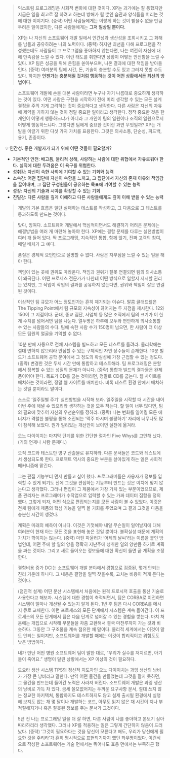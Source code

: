 > 익스트림 프로그래밍은 사회적 변화에 대한 것이다. XP는 과거에는 잘 통했지만 지금은 일을 최고로 잘 하려고 하는데 방해가 될 뿐인 습관과 양식들을 버리는 것에 대한 이야기다. (중략) 어떤 사람들에게는 이렇게 하는 것이 빋을수 없을 만큼 두려운 일이겠지만, 다른 사람들에게는 **그저 일상일 뿐이다.**

> XP는 나 자신의 소프트웨어 개발 일에서 인간성과 생산성을 조회시키고 그 화해를 남들과 공유하려는 나의 노력이다. (중략) 하지만 최선을 다해 프로그램을 작성했는데도 사람들이 그 프로그램을 좋아하지 않는다면, 나는 여전히 자신에 대해 만족감을 느낄 수 있다. 이런 태도를 취한다면 상황이 어떻든 안전함을 느낄 수 있다. XP 팀은 성공을 위해 온힘을 쏟아부으며, 나온 결과에 대한 책임을 받아들인다. (중략) 여러분의 팀에 시간, 돈, 기술이 충분할 수도 있고 그러지 못할 수도 있다. 하지만 **언젠가는 충분해질 것처럼 행동하는 것이 어떤 상황에서든 최선의 방법이다.**

> 소프트웨어 개발에 손을 대본 사람이라면 누구나 자기 나름대로 중요하게 생각하는 것이 있다. 어떤 사람은 구현을 시작하기 전에 미리 생각할 수 있는 모든 설계 결정을 주의 기게 고려하는 것이 중요하다고 생각한다. 다른 사람은 자신의 자유에 제약을 가하지 않는 것이 정말 중요한 일이라고 생각한다. 정작 중요한 것은 한 개인이 어떻게 행동하느냐가 아니라 그 개인이 팀의 일원이나 조직의 일원으로서 어떻게 행동하느냐다. 그렇다면 팀에게 중요한 것이란 과연 무엇일까? XP는 개발을 이글기 위한 다섯 가지 가치를 표용한다. 그것은 의사소통, 단순성, 피드백, 용기, 존중이다.

<aside>
💡 인간성. 좋은 개발자가 되기 위해 어떤 것들이 필요할까?

- 기본적인 안전: 배고픔, 물리적 상해, 사랑하는 사람에 대한 위협에서 자유로워야 한다. 실직에 대한 두려움은 이 욕구를 위협한다.
- 성취감: 자신이 속한 사회에 기여할 수 있는 기회와 능력
- 소속감: 어떤 집단에 자신이 속함을 느끼고, 그 집단에서 자신의 존재 이유와 책임감을 끌어내며, 그 집단 구성원들이 공유하는 목표에 기여할 수 있는 능력
- 성장: 자신의 기술과 시야를 확장할 수 있는 기회
- 친밀감: 다른 사람을 깊게 이해하고 다른 사람들에게도 깊이 이해 받을 수 있는 능력
</aside>

> 개발의 기본 흐름은 일단 실패하는 테스트를 작성하고, 그 다음으로 그 테스트를 통과하도록 만드는 것이다.

> 맞다, 잉여다. 소프트웨어 개발에서 핵심적이면서도 해결하기 어려운 문제에는 해결방법을 여러 개 마련해 놓아야 한다. XP에는 결함 문제를 다루는 실천방법이 여러 개 들어 있다. 짝 프로그래밍, 지속적인 통합, 함께 앉기, 진짜 고객의 참여, 매일 배치가 그 예다.

> 품질은 경제적 요인만으로 설명할 수 없다. 사람은 자부심을 느낄 수 있는 일을 해야 한다.

> 책임이 있는 곳에 권위도 따라온다. 책임과 권위가 잘못 연결되면 팀의 의사소통이 왜곡된다. 어떤 프로세스 전문가가 나한테 어떤 방식으로 일할지 지시할 권리는 있지만, 그 작업이 작업의 결과를 공유하지 않는다면, 권위와 책임이 잘못 연결된 것이다.

> 이상적인 팀 규모가 어느 정도인가는 흔히 제기되는 이슈다. 말콤 글래드웰은 The Tipping Point에서 팀 규모의 지속성이 끊어지는 두 지점을 제시한다. 12와 150이 그 지점이다. 군대, 종교 집단, 사업체 등 많은 조직에서 팀의 크기가 이 한계 수치를 넘어서면 팀을 나눈다. 열두명은 하루에 모두와 편안하게 의사소통할 수 있는 사람들의 수다. 팀에 속한 사람 수가 150명이 넘으면, 한 사람이 더 이상 모든 팀원의 얼굴을 기억할 수 없다.

> 10분 만에 자동으로 전체 시스템을 빌드하고 모든 테스트를 돌려라. 물리학에는 절대 변하지 않으리라 안심할 수 있는 구체적인 자연 상수들이 존재한다. 10분 빌드가 소프트웨어 공학 분야에서 그 정도의 확실성에 가장 근접할 수 있는 정도다. (중략) 변경한 것은 두세 시간 만에 통합하고 테스트해라. 팀 프로그래밍은 분할해서 정복할 수 있는 성질의 문제가 아니다. (중략) 통합과 빌드의 결과물은 완제품이어야 한다. 목표가 CD를 굽는 것이라면, 정말로 CD를 굽는다. 웹 사이트를 배치하는 것이라면, 정말 웹 사이트를 배치한다. 비록 테스트 환경 안에서 배치하는 것일 뿐이라도 말이다.

> 스스로 ‘일주일별 주기‘ 실천방법을 시작해 보라. 일주일을 시작할 때 시간을 내어 이번 주에 해낼 수 있으리라 생각하는 것을 모두 적는다. 할 일이 너무 많다면, 팀의 필요에 맞추어 자신의 우선순위를 정하라. (중략) 나는 변화를 일어킬 모든 에너지가 격렬한 불평을 통해 소진되는 ’맥주 마시며 불평하기‘ 자리에 너무나도 많이 참석해 보았다. 뭔가 일리있는 개선안이 보이면 실천에 옮겨라.

> 오노 다이이치는 마지막 단계를 위한 간단한 절차인 Five Whys를 고안해 냈다. (거의 언제나 사람 문제다.)

> 오직 코드와 테스트만 영구 산출물로 유지하라. 다른 문서들은 코드와 테스트에서 생성되도록 한다. 프로젝트 역사의 중요한 부분을 살아있게 하는 일은 사회적 메커니즘에 맡긴다.

> 그는 편집 기능부터 먼저 만들고 싶어 했다. 프로그래머들은 사용자가 정보를 입력할 수 있게 되기도 전에 그것을 편집하는 기능부터 만드는 것은 이치에 맞지 않는다고 생각했다. 그러나 편집이 그 제품에서 가장 가치 있는 부분이었으므로, 제품 관리자는 프로그래머가 수작업으로 입력할 수 있는 가짜 데이터 집합을 정의했다. 그렇게 되자, 어떤 식으로 편집되는지를 모든 사람이 볼 수 있었다. 이것은 전체 팀에게 제품의 핵심 기능을 일찍 볼 기회를 주었으며 그 결과 그것을 다듬을 충분한 시간이 생겼다.

> 계획은 미래의 예측이 아니다. 이것은 기껏해야 내일 무슨일이 일어날지에 대해 여러분이 현재 아는 모든 것을 표현해 놓은 것일 뿐이다. 불확실성 때문에 계획의 가치가 깎이지는 않는다. (중략) 마틴 파울러가 ‘어제의 날씨’라는 이름을 붙인 방법인데, 어떤 주에 할 일의 양을 정확히 지난주에 성취한 일의 양만큼 하기로 계획을 짜는 것이다. 그리고 새로 들어오는 정보들에 대한 확신이 들면 곧 계획을 조정한다.

> 결함비용 증가 DCI는 소프트웨어 개발 분야에서 경험으로 검증된, 몇개 안되는 진리 가운데 하나다. 그 내용은 결함을 일찍 찾을수록, 고치는 비용이 적게 든다는 것이다.

> (점진적 설계) 어떤 분산 시스템에서 처음에는 원격 프로시저 호출을 통신 기술로 사용한다고 해보자. 시스템에 대한 경험이 축적되면서, 팀은 CORBA로 이전하면 시스템이 얼마나 개선될 수 있는지 알게 된다. 1년 후 팀은 다시 CORBA를 메시지 큐로 교체한다. 이런 프로세스의 모든 단계에서 시스템은 계속 돌아간다. 이 프로세스의 모든 단계에서 팀은 다음 단계로 넘어갈 수 있는 경험을 쌓는다. 마치 처음에는 개집으로 시작해 부분들을 차츰 교환해서 결국 마천루까지 가는 것과 비슷하다. 그동안 그 구조물을 계속 점유한 채 말이다. 물리적 세계에서는 이것이 말도 안되는 일이지만, 소프트웨어를 개발할 때에는 이것이 합리적이고 위험도도 낮은 방법이다.

> 내가 만난 어떤 병원 소프트웨어 팀이 말한 대로, “우리가 실수를 저지르면, 아기들이 죽어요.” 생명이 달린 상황에서는 XP 이상의 것이 필요하다.

> 도요타 생산 시스템 TPS의 정신적 지도자인 오노 다이이치는 과잉 생산의 낭비가 가장 큰 낭비라고 말한다. 만약 어떤 물건을 만들었는데 그것을 팔지 못하면, 그 물건을 만드는데 들어간 노력은 사라져 버린다. 소프트웨어 개발은 과잉 생산의 낭비로 가득 차 있다. 금세 쓸모없어지는 두꺼운 요구사항 문서, 절대 쓰지 않는 정교한 아키텍처, 통합하지도 테스트하지도 않고 실제 출시될 환경에서 실행해 보지도 않는 채 몇 달이나 개발하는 코드, 아무도 읽지 않은 채 시간이 지나 부적절해지거나 혹은 잘못된 정보를 주는 문서가 그것이다.

> 5년 전 나는 프로그래밍 일을 더 잘 하면, 다른 사람이 나를 좋아하고 본보기 삼아 따라하리라 생각했다. 그러나 XP를 적용하는 일은 그렇게 간단하지 않음이 드러났다. (중략) ‘그것이 필요하다는 것을 당신이 모른다고 해도, 우리가 당신에게 필요한 것을 주리라’가 흔히 명시적으로 표현되기까지 했던 좌우명이었다. 이런식으로 작성한 소프트웨어는 기술 면에서는 뛰어나도 효용 면에서는 부족하곤 했다.
